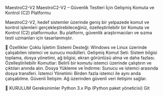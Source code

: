 
MaestroC2-V2
MaestroC2-V2 – Güvenlik Testleri İçin Gelişmiş Komuta ve Kontrol (C2) Platformu

MaestroC2-V2, hedef sistemler üzerinde geniş bir yelpazede komut ve kontrol işlemleri gerçekleştirebileceğiniz, özelleştirilebilir bir Komuta ve Kontrol (C2) platformudur. Bu platform, güvenlik araştırmacıları ve sızma testi uzmanları için tasarlanmıştır.

🚀 Özellikler
Çoklu İşletim Sistemi Desteği: Windows ve Linux üzerinde çalışabilen istemci ve sunucu modülleri.
Gelişmiş Komut Seti: Sistem bilgisi toplama, dosya yönetimi, ağ bilgisi, ekran görüntüsü alma ve daha fazlası.
Özelleştirilebilir Komutlar: Belirli bir komutu istemci üzerinde çalıştırın ve çıktıları anında alın.
Dosya Yükleme ve İndirme: Sunucu ve istemci arasında dosya transferi.
İstemci Yönetimi: Birden fazla istemci ile aynı anda çalışabilme.
Güvenli İletişim: Ağ üzerinden güvenli veri iletişimi sağlar.


🚀 KURULUM
Gereksinimler
Python 3.x
Pip (Python paket yöneticisi)
Git



